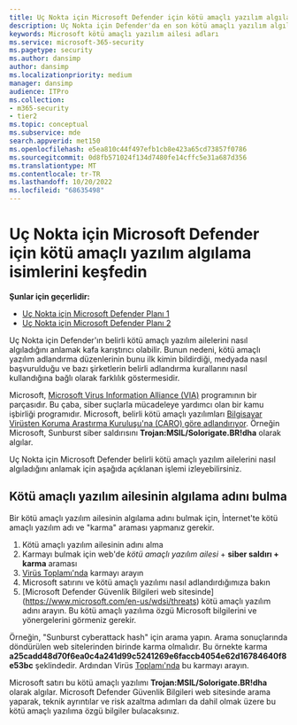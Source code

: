 ```yaml
---
title: Uç Nokta için Microsoft Defender için kötü amaçlı yazılım algılama isimlerini keşfedin
description: Uç Nokta için Defender'da en son kötü amaçlı yazılım algılamalarının adlarını bulma
keywords: Microsoft kötü amaçlı yazılım ailesi adları
ms.service: microsoft-365-security
ms.pagetype: security
ms.author: dansimp
author: dansimp
ms.localizationpriority: medium
manager: dansimp
audience: ITPro
ms.collection:
- m365-security
- tier2
ms.topic: conceptual
ms.subservice: mde
search.appverid: met150
ms.openlocfilehash: e5ea810c44f497efb1cb8e423a65cd73857f0786
ms.sourcegitcommit: 0d8fb571024f134d7480fe14cffc5e31a687d356
ms.translationtype: MT
ms.contentlocale: tr-TR
ms.lasthandoff: 10/20/2022
ms.locfileid: "68635498"
---
```

# <a name="find-malware-detection-names-for-microsoft-defender-for-endpoint"></a>Uç Nokta için Microsoft Defender için kötü amaçlı yazılım algılama isimlerini keşfedin

**Şunlar için geçerlidir:**
- [Uç Nokta için Microsoft Defender Planı 1](https://go.microsoft.com/fwlink/?linkid=2154037)
- [Uç Nokta için Microsoft Defender Planı 2](https://go.microsoft.com/fwlink/?linkid=2154037)

Uç Nokta için Defender'ın belirli kötü amaçlı yazılım ailelerini nasıl algıladığını anlamak kafa karıştırıcı olabilir. Bunun nedeni, kötü amaçlı yazılım adlandırma düzenlerinin bunu ilk kimin bildirdiği, medyada nasıl başvurulduğu ve bazı şirketlerin belirli adlandırma kurallarını nasıl kullandığına bağlı olarak farklılık göstermesidir.

Microsoft, [Microsoft Virus Information Alliance (VIA)](/microsoft-365/security/intelligence/virus-information-alliance-criteria) programının bir parçasıdır. Bu çaba, siber suçlarla mücadeleye yardımcı olan bir kamu işbirliği programıdır. Microsoft, belirli kötü amaçlı yazılımları [Bilgisayar Virüsten Koruma Araştırma Kuruluşu'na (CARO) göre adlandırıyor](/microsoft-365/security/intelligence/malware-naming). Örneğin Microsoft, Sunburst siber saldırısını **Trojan:MSIL/Solorigate.BR!dha** olarak algılar.

Uç Nokta için Microsoft Defender belirli kötü amaçlı yazılım ailelerini nasıl algıladığını anlamak için aşağıda açıklanan işlemi izleyebilirsiniz. 

## <a name="find-the-detection-name-for-a-malware-family"></a>Kötü amaçlı yazılım ailesinin algılama adını bulma
Bir kötü amaçlı yazılım ailesinin algılama adını bulmak için, İnternet'te kötü amaçlı yazılım adı ve "karma" araması yapmanız gerekir.

1. Kötü amaçlı yazılım ailesinin adını alma
2. Karmayı bulmak için web'de *kötü amaçlı yazılım ailesi* + **siber saldırı + karma** araması
3. [Virüs Toplamı'nda](https://www.virustotal.com/) karmayı arayın
4. Microsoft satırını ve kötü amaçlı yazılımı nasıl adlandırdığımıza bakın
5. [Microsoft Defender Güvenlik Bilgileri web sitesinde] (https://www.microsoft.com/en-us/wdsi/threats) kötü amaçlı yazılım adını arayın. Bu kötü amaçlı yazılıma özgü Microsoft bilgilerini ve yönergelerini görmeniz gerekir.

Örneğin, "Sunburst cyberattack hash" için arama yapın. Arama sonuçlarında döndürülen web sitelerinden birinde karma olmalıdır. Bu örnekte karma **a25cadd48d70f6ea0c4a241d99c5241269e6faccb4054e62d16784640f8e53bc** şeklindedir. Ardından Virüs [Toplamı'nda](https://www.virustotal.com/) bu karmayı arayın.

Microsoft satırı bu kötü amaçlı yazılımı **Trojan:MSIL/Solorigate.BR!dha** olarak algılar. Microsoft Defender Güvenlik Bilgileri web sitesinde arama yaparak, teknik ayrıntılar ve risk azaltma adımları da dahil olmak üzere bu kötü amaçlı yazılıma özgü bilgiler bulacaksınız.